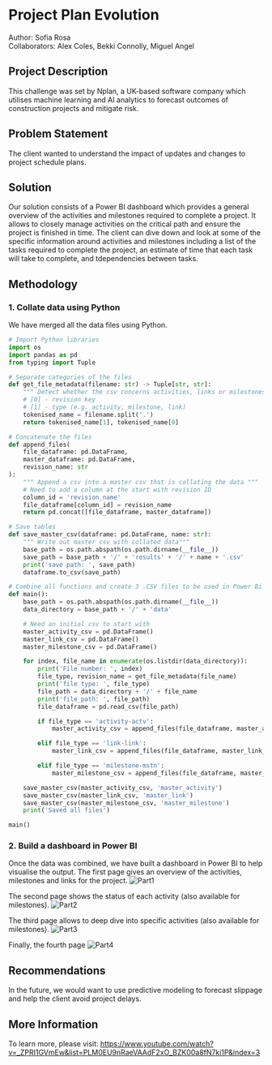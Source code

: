 # Project Plan Evolution
Author: Sofia Rosa
<br>Collaborators: Alex Coles, Bekki Connolly, Miguel Angel

## Project Description
This challenge was set by Nplan, a UK-based software company which utilises machine learning and AI analytics to forecast outcomes of construction projects and mitigate risk.

## Problem Statement
The client wanted to understand the impact of updates and changes to project schedule plans.

## Solution
Our solution consists of a Power BI dashboard which provides a general overview of the activities and milestones required to complete a project. It allows to closely manage activities on the critical path and ensure the project is finished in time. The client can dive down and look at some of the specific information around activities and milestones including a list of the tasks required to complete the project, an estimate of time that each task will take to complete, and tdependencies between tasks.
## Methodology
### 1. Collate data using Python
We have merged all the data files using Python.
```python
# Import Python libraries
import os
import pandas as pd
from typing import Tuple
```
```python
# Separate categories of the files
def get_file_metadata(filename: str) -> Tuple[str, str]:
    """ Detect whether the csv concerns activities, links or milestones """
    # [0] - revision key
    # [1] - type (e.g. activity, milestone, link)
    tokenised_name = filename.split('.')
    return tokenised_name[1], tokenised_name[0]
```
```python
# Concatenate the files
def append_files(
    file_dataframe: pd.DataFrame,
    master_dataframe: pd.DataFrame,
    revision_name: str
):
    """ Append a csv into a master csv that is collating the data """
    # Need to add a column at the start with revision ID
    column_id = 'revision_name'
    file_dataframe[column_id] = revision_name
    return pd.concat([file_dataframe, master_dataframe])
```
```python
# Save tables
def save_master_csv(dataframe: pd.DataFrame, name: str):
    """ Write out master csv with collated data"""
    base_path = os.path.abspath(os.path.dirname(__file__))
    save_path = base_path + '/' + 'results' + '/' + name + '.csv'
    print('save path: ', save_path)
    dataframe.to_csv(save_path)
```
```python
# Combine all functions and create 3 .CSV files to be used in Power Bi
def main():
    base_path = os.path.abspath(os.path.dirname(__file__))
    data_directory = base_path + '/' + 'data'

    # Need an initial csv to start with
    master_activity_csv = pd.DataFrame()
    master_link_csv = pd.DataFrame()
    master_milestone_csv = pd.DataFrame()

    for index, file_name in enumerate(os.listdir(data_directory)):
        print('File number: ', index)
        file_type, revision_name = get_file_metadata(file_name)
        print('file type: ', file_type)
        file_path = data_directory + '/' + file_name
        print('file_path: ', file_path)
        file_dataframe = pd.read_csv(file_path)

        if file_type == 'activity-actv':
            master_activity_csv = append_files(file_dataframe, master_activity_csv, revision_name)

        elif file_type == 'link-link':
            master_link_csv = append_files(file_dataframe, master_link_csv, revision_name)

        elif file_type == 'milestone-mstn':
            master_milestone_csv = append_files(file_dataframe, master_milestone_csv, revision_name)

    save_master_csv(master_activity_csv, 'master_activity')
    save_master_csv(master_link_csv, 'master_link')
    save_master_csv(master_milestone_csv, 'master_milestone')
    print('Saved all files')

main()
```
### 2. Build a dashboard in Power BI
Once the data was combined, we have built a dashboard in Power BI to help visualise the output. The first page gives an overview of the activities, milestones and links for the project. 
![Part1](https://user-images.githubusercontent.com/68342642/151710962-516aa8ff-a124-49a9-b743-49577c4a7277.gif)

The second page shows the status of each activity (also available for milestones). 
![Part2](https://user-images.githubusercontent.com/68342642/151712470-15f99c0b-0644-4043-920d-9b04addc1253.gif)

The third page allows to deep dive into specific activities (also available for milestones).
![Part3](https://user-images.githubusercontent.com/68342642/151712476-5ff2a929-7c3a-411e-8ce6-6f689b4b6831.gif)

Finally, the fourth page
![Part4](https://user-images.githubusercontent.com/68342642/151712479-dacfea15-ab14-4d61-a73e-b3928e076e29.gif)

## Recommendations
In the future, we would want to use predictive modeling to forecast slippage and help the client avoid project delays.
## More Information
To learn more, please visit: https://www.youtube.com/watch?v=_ZPRI1GVmEw&list=PLM0EU9nRaeVAAdF2xO_BZK00a8fN7ki1P&index=3
